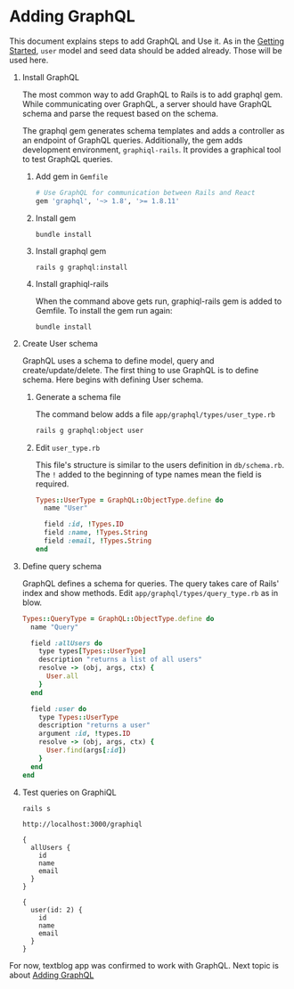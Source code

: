 # Adding GraphQL

This document explains steps to add GraphQL and Use it.
As in the [Getting Started](GettingStarted.md), `user` model and seed data
should be added already. Those will be used here.

1. Install GraphQL

    The most common way to add GraphQL to Rails is to add graphql gem.
    While communicating over GraphQL, a server should have GraphQL schema
    and parse the request based on the schema.
    
    The graphql gem generates schema templates and adds a controller as an
    endpoint of GraphQL queries. Additionally, the gem adds development
    environment, `graphiql-rails`. It provides a graphical tool to test
    GraphQL queries.
    
    1. Add gem in `Gemfile` 

        ```ruby
        # Use GraphQL for communication between Rails and React
        gem 'graphql', '~> 1.8', '>= 1.8.11'
        ```
        
    2. Install gem

        ```
        bundle install
        ```
    
    3. Install graphql gem
    
        ```rails g graphql:install```
    
    4. Install graphiql-rails
    
        When the command above gets run, graphiql-rails gem is added to Gemfile.
        To install the gem run again:
        
        ```bundle install```

2. Create User schema

    GraphQL uses a schema to define model, query and create/update/delete.
    The first thing to use GraphQL is to define schema. Here begins with defining
    User schema.
    
    1. Generate a schema file
    
        The command below adds a file `app/graphql/types/user_type.rb`

        ```bash
        rails g graphql:object user
        ```
    
    2. Edit `user_type.rb`

        This file's structure is similar to the users definition in `db/schema.rb`.
        The `!` added to the beginning of type names mean the field is required.
    
        ```ruby
        Types::UserType = GraphQL::ObjectType.define do
          name "User"
        
          field :id, !Types.ID
          field :name, !Types.String
          field :email, !Types.String
        end
        ```

3. Define query schema

    GraphQL defines a schema for queries. The query takes care of Rails' index and show
    methods. Edit `app/graphql/types/query_type.rb` as in blow.
    
    ```ruby
    Types::QueryType = GraphQL::ObjectType.define do
      name "Query"
    
      field :allUsers do
        type types[Types::UserType]
        description "returns a list of all users"
        resolve -> (obj, args, ctx) {
          User.all
        }
      end
    
      field :user do
        type Types::UserType
        description "returns a user"
        argument :id, !types.ID
        resolve -> (obj, args, ctx) {
          User.find(args[:id])
        }
      end
    end
    ```

4. Test queries on GraphiQL

    ```rails s```
    
    `http://localhost:3000/graphiql`
    
    ```
    {
      allUsers {
        id
        name
        email
      }
    }
 
    {
      user(id: 2) {
        id
        name
        email
      }
    }
    ```

    
For now, textblog app was confirmed to work with GraphQL. Next topic is
about [Adding GraphQL](./AddingGraphQL.md)
